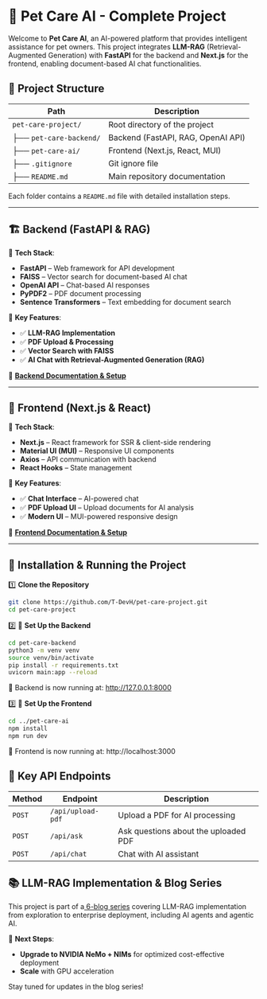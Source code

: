 # 🐾 Pet Care AI - Complete Project

Welcome to **Pet Care AI**, an AI-powered platform that provides intelligent assistance for pet owners. This project integrates **LLM-RAG** (Retrieval-Augmented Generation) with **FastAPI** for the backend and **Next.js** for the frontend, enabling document-based AI chat functionalities.

## 📂 Project Structure

| Path                   | Description                              |
|------------------------|------------------------------------------|
| `pet-care-project/`    | Root directory of the project           |
| ├── `pet-care-backend/` | Backend (FastAPI, RAG, OpenAI API)      |
| ├── `pet-care-ai/`      | Frontend (Next.js, React, MUI)         |
| ├── `.gitignore`        | Git ignore file                        |
| ├── `README.md`         | Main repository documentation          |


Each folder contains a `README.md` file with detailed installation steps.

---

## 🏗️ **Backend (FastAPI & RAG)**
📌 **Tech Stack**:  
- **FastAPI** – Web framework for API development  
- **FAISS** – Vector search for document-based AI chat  
- **OpenAI API** – Chat-based AI responses  
- **PyPDF2** – PDF document processing  
- **Sentence Transformers** – Text embedding for document search  

📌 **Key Features**:  
- ✅ **LLM-RAG Implementation**  
- ✅ **PDF Upload & Processing**  
- ✅ **Vector Search with FAISS**  
- ✅ **AI Chat with Retrieval-Augmented Generation (RAG)**  

🔗 **[Backend Documentation & Setup](./pet-care-backend/README.md)**  

---

## 🎨 **Frontend (Next.js & React)**
📌 **Tech Stack**:  
- **Next.js** – React framework for SSR & client-side rendering  
- **Material UI (MUI)** – Responsive UI components  
- **Axios** – API communication with backend  
- **React Hooks** – State management  

📌 **Key Features**:  
- ✅ **Chat Interface** – AI-powered chat  
- ✅ **PDF Upload UI** – Upload documents for AI analysis  
- ✅ **Modern UI** – MUI-powered responsive design  

🔗 **[Frontend Documentation & Setup](./pet-care-ai/README.md)**  

---

## 🚀 **Installation & Running the Project**
1️⃣ **Clone the Repository**
```bash
git clone https://github.com/T-DevH/pet-care-project.git
cd pet-care-project
```

2️⃣ 🚀 **Set Up the Backend**
```bash
cd pet-care-backend
python3 -m venv venv
source venv/bin/activate
pip install -r requirements.txt
uvicorn main:app --reload
```
🚀 Backend is now running at: http://127.0.0.1:8000

3️⃣ 🚀 **Set Up the Frontend**
```bash
cd ../pet-care-ai
npm install
npm run dev
```
🚀 Frontend is now running at: http://localhost:3000

## 📌 Key API Endpoints

| Method | Endpoint          | Description                          |
|--------|------------------|--------------------------------------|
| `POST` | `/api/upload-pdf` | Upload a PDF for AI processing      |
| `POST` | `/api/ask`        | Ask questions about the uploaded PDF |
| `POST` | `/api/chat`       | Chat with AI assistant              |


## 📚  LLM-RAG Implementation & Blog Series

This project is part of a[ 6-blog series](https://medium.com/@thammadou/llm-rag-enhancing-ai-responses-with-document-knowledge-01446fbd54ef) covering LLM-RAG implementation from exploration to enterprise deployment, 
including AI agents and agentic AI.

📌 **Next Steps**:
-  **Upgrade to NVIDIA NeMo + NIMs** for optimized cost-effective deployment
- **Scale** with GPU acceleration

Stay tuned for updates in the blog series!